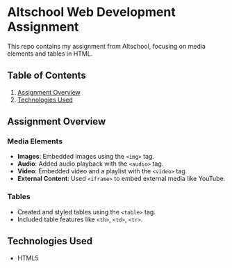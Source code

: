 # Altschool Web Development Assignment

This repo contains my assignment from Altschool, focusing on media elements and tables in HTML.

## Table of Contents

1. [Assignment Overview](#assignment-overview)
2. [Technologies Used](#technologies-used)

## Assignment Overview

### Media Elements

- **Images**: Embedded images using the `<img>` tag.
- **Audio**: Added audio playback with the `<audio>` tag.
- **Video**: Embedded video and a playlist with the `<video>` tag.
- **External Content**: Used `<iframe>` to embed external media like YouTube.

### Tables

- Created and styled tables using the `<table>` tag.
- Included table features like `<th>`, `<td>`, `<tr>`.

## Technologies Used

- HTML5
